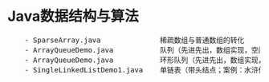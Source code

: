 # Java数据结构与算法

<pre>
    - SparseArray.java	            稀疏数组与普通数组的转化
    - ArrayQueueDemo.java           队列（先进先出，数组实现，空间只能使用一次）
    - ArrayQueueDemo.java           环形队列（先进先出，数组实现，循环使用空间）
    - SingleLinkedListDemo1.java    单链表（带头结点；案例：水浒传排名，不考虑插入顺序）
    
</pre>






